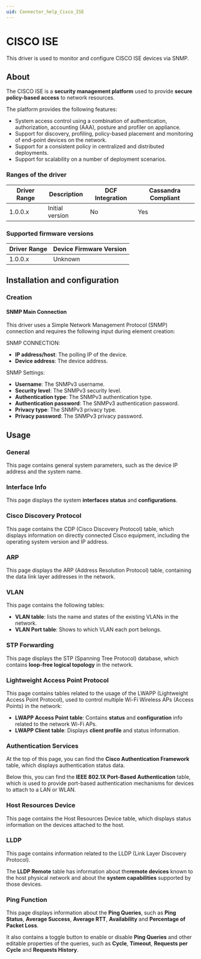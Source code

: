 ```yaml
---
uid: Connector_help_Cisco_ISE
---
```


# CISCO ISE

This driver is used to monitor and configure CISCO ISE devices via SNMP.

## About

The CISCO ISE is a **security management platform** used to provide **secure policy-based access** to network resources.

The platform provides the following features:

- System access control using a combination of authentication, authorization, accounting (AAA), posture and profiler on appliance.
- Support for discovery, profiling, policy-based placement and monitoring of end-point devices on the network.
- Support for a consistent policy in centralized and distributed deployments.
- Support for scalability on a number of deployment scenarios.

### Ranges of the driver

| **Driver Range** | **Description** | **DCF Integration** | **Cassandra Compliant** |
|------------------|-----------------|---------------------|-------------------------|
| 1.0.0.x          | Initial version | No                  | Yes                     |

### Supported firmware versions

| **Driver Range** | **Device Firmware Version** |
|------------------|-----------------------------|
| 1.0.0.x          | Unknown                     |

## Installation and configuration

### Creation

#### SNMP Main Connection

This driver uses a Simple Network Management Protocol (SNMP) connection and requires the following input during element creation:

SNMP CONNECTION:

- **IP address/host**: The polling IP of the device.
- **Device address**: The device address.

SNMP Settings:

- **Username**: The SNMPv3 username.
- **Security level**: The SNMPv3 security level.
- **Authentication type**: The SNMPv3 authentication type.
- **Authentication password**: The SNMPv3 authentication password.
- **Privacy type**: The SNMPv3 privacy type.
- **Privacy password**: The SNMPv3 privacy password.

## Usage

### General

This page contains general system parameters, such as the device IP address and the system name.

### Interface Info

This page displays the system **interfaces** **status** and **configurations**.

### Cisco Discovery Protocol

This page contains the CDP (Cisco Discovery Protocol) table, which displays information on directly connected Cisco equipment, including the operating system version and IP address.

### ARP

This page displays the ARP (Address Resolution Protocol) table, containing the data link layer addresses in the network.

### VLAN

This page contains the following tables:

- **VLAN table**: lists the name and states of the existing VLANs in the network.
- **VLAN Port table**: Shows to which VLAN each port belongs.

### STP Forwarding

This page displays the STP (Spanning Tree Protocol) database, which contains **loop-free logical topology** in the network.

### Lightweight Access Point Protocol

This page contains tables related to the usage of the LWAPP (Lightweight Access Point Protocol), used to control multiple Wi-Fi Wireless APs (Access Points) in the network:

- **LWAPP Access Point** **table**: Contains **status** and **configuration** info related to the network Wi-Fi APs.
- **LWAPP Client** **table**: Displays **client profile** and status information.

### Authentication Services

At the top of this page, you can find the **Cisco Authentication Framework** table, which displays authentication status data.

Below this, you can find the **IEEE 802.1X Port-Based Authentication** table, which is used to provide port-based authentication mechanisms for devices to attach to a LAN or WLAN.

### Host Resources Device

This page contains the Host Resources Device table, which displays status information on the devices attached to the host.

### LLDP

This page contains information related to the LLDP (Link Layer Discovery Protocol).

The **LLDP Remote** table has information about the**remote devices** known to the host physical network and about the **system capabilities** supported by those devices.

### Ping Function

This page displays information about the **Ping Queries**, such as **Ping Status**, **Average Success**, **Average RTT**, **Availability** and **Percentage of Packet Loss**.

It also contains a toggle button to enable or disable **Ping Queries** and other editable properties of the queries, such as **Cycle**, **Timeout**, **Requests per Cycle** and **Requests History**.
